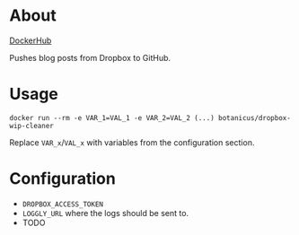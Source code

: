 # About

[DockerHub](https://cloud.docker.com/u/botanicus/repository/docker/botanicus/dropbox-wip-cleaner)

Pushes blog posts from Dropbox to GitHub.

# Usage

```
docker run --rm -e VAR_1=VAL_1 -e VAR_2=VAL_2 (...) botanicus/dropbox-wip-cleaner
```

Replace `VAR_x`/`VAL_x` with variables from the configuration section.

# Configuration

- `DROPBOX_ACCESS_TOKEN`
- `LOGGLY_URL` where the logs should be sent to.
- TODO
